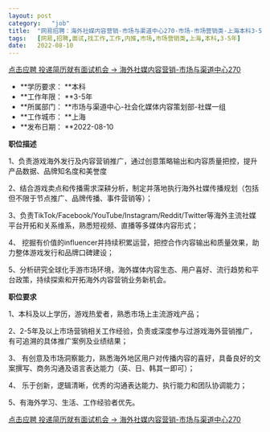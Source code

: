 ```yaml
---
layout:	post
category:	"job"
title:	"网易招聘：海外社媒内容营销-市场与渠道中心270-市场-市场营销类-上海本科3-5年"
tags:	[网易,招聘,面试,找工作,工作,内推,市场,市场营销类,上海,本科,3-5年]
date:	2022-08-10
---
```


[点击应聘 投递简历就有面试机会 ->  海外社媒内容营销-市场与渠道中心270](http://mobile.bole.netease.com/bole/boleDetail?id=42254&employeeId=346f03c3cda5f04c&key=all)



- **学历要求： **本科
- **工作年限： **3-5年
- **所属部门： **市场与渠道中心-社会化媒体内容策划部-社媒一组
- **工作城市： **上海
- **发布日期： **2022-08-10



**职位描述**

1、负责游戏海外发行及内容营销推广，通过创意策略输出和内容质量把控，提升产品数据、品牌知名度和美誉度

2、结合游戏卖点和传播需求深耕分析，制定并落地执行海外社媒传播规划（包括但不限于节点推广、品牌传播、事件营销等）；

3、负责TikTok/Facebook/YouTube/Instagram/Reddit/Twitter等海外主流社媒平台开拓和关系维系，熟悉短视频、直播等多媒体内容形式；

4、 挖掘有价值的influencer并持续积累运营，把控合作内容输出和质量效果，助力整体游戏发行和品牌口碑建设；

5、分析研究全球化手游市场环境，海外媒体内容生态、用户喜好、流行趋势和平台政策，持续探索和开拓海外内容营销业务新机会。



**职位要求**

1、本科及以上学历，游戏热爱者，熟悉市场上主流游戏产品；

2、2-5年及以上市场营销相关工作经验，负责或深度参与过游戏海外营销推广，有可追溯的具体推广案例及业绩结果；

3、 有创意及市场洞察能力，熟悉海外地区用户对传播内容的喜好，具备良好的文案撰写、商务沟通及语言表达能力（英、日、韩其一即可）；

4、 乐于创新，逻辑清晰，优秀的沟通表达能力、执行能力和团队协调能力；

5、有海外学习、生活、工作经验者优先。



[点击应聘 投递简历就有面试机会 ->  海外社媒内容营销-市场与渠道中心270](http://mobile.bole.netease.com/bole/boleDetail?id=42254&employeeId=346f03c3cda5f04c&key=all)
